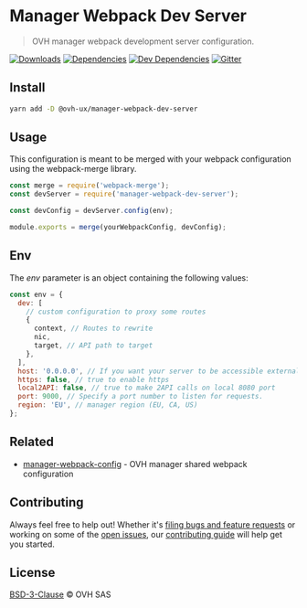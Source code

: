 # Manager Webpack Dev Server

> OVH manager webpack development server configuration.

[![Downloads](https://badgen.net/npm/dt/@ovh-ux/manager-webpack-dev-server)](https://npmjs.com/package/@ovh-ux/manager-webpack-dev-server) [![Dependencies](https://badgen.net/david/dep/ovh-ux/manager/packages/manager/tools/webpack-dev-server)](https://npmjs.com/package/@ovh-ux/manager-webpack-dev-server?activeTab=dependencies) [![Dev Dependencies](https://badgen.net/david/dev/ovh-ux/manager/packages/manager/tools/webpack-dev-server)](https://npmjs.com/package/@ovh-ux/manager-webpack-dev-server?activeTab=dependencies) [![Gitter](https://badgen.net/badge/gitter/ovh-ux/blue?icon=gitter)](https://gitter.im/ovh/ux)

## Install

```sh
yarn add -D @ovh-ux/manager-webpack-dev-server
```

## Usage

This configuration is meant to be merged with your webpack configuration using
the webpack-merge library.

```js
const merge = require('webpack-merge');
const devServer = require('manager-webpack-dev-server');

const devConfig = devServer.config(env);

module.exports = merge(yourWebpackConfig, devConfig);
```

## Env

The _env_ parameter is an object containing the following values:

```js
const env = {
  dev: [
    // custom configuration to proxy some routes
    {
      context, // Routes to rewrite
      nic,
      target, // API path to target
    },
  ],
  host: '0.0.0.0', // If you want your server to be accessible externally
  https: false, // true to enable https
  local2API: false, // true to make 2API calls on local 8080 port
  port: 9000, // Specify a port number to listen for requests.
  region: 'EU', // manager region (EU, CA, US)
};
```

## Related

* [manager-webpack-config](https://github.com/ovh-ux/manager/tree/master/packages/manager/tools/webpack-config) - OVH manager shared webpack configuration

## Contributing

Always feel free to help out! Whether it's [filing bugs and feature requests](https://github.com/ovh/manager/issues/new) or working on some of the [open issues](https://github.com/ovh/manager/issues), our [contributing guide](https://github.com/ovh/manager/blob/master/CONTRIBUTING.md) will help get you started.

## License

[BSD-3-Clause](LICENSE) © OVH SAS

